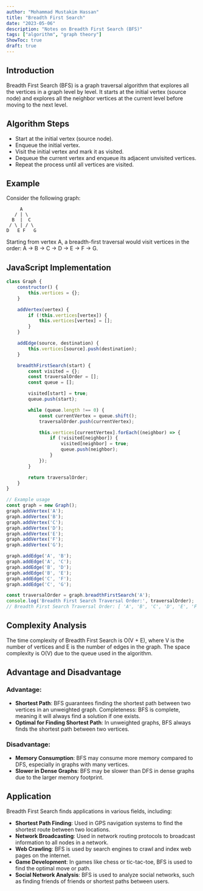 ```yaml
---
author: "Mohammad Mustakim Hassan"
title: "Breadth First Search"
date: "2023-05-06"
description: "Notes on Breadth First Search (BFS)"
tags: ["algorithm", "graph theory"]
ShowToc: true
draft: true
---
```


## Introduction
Breadth First Search (BFS) is a graph traversal algorithm that explores all the vertices in a graph level by level. It starts at the initial vertex (source node) and explores all the neighbor vertices at the current level before moving to the next level.

## Algorithm Steps
- Start at the initial vertex (source node).
- Enqueue the initial vertex.
- Visit the initial vertex and mark it as visited.
- Dequeue the current vertex and enqueue its adjacent unvisited vertices.
- Repeat the process until all vertices are visited.

## Example

Consider the following graph:
```
     A
   / | \
  B  |  C
 / \ | / \
D   E F   G
```

Starting from vertex A, a breadth-first traversal would visit vertices in the order: A -> B -> C -> D -> E -> F -> G.

## JavaScript Implementation

```javascript
class Graph {
    constructor() {
        this.vertices = {};
    }

    addVertex(vertex) {
        if (!this.vertices[vertex]) {
            this.vertices[vertex] = [];
        }
    }

    addEdge(source, destination) {
        this.vertices[source].push(destination);
    }

    breadthFirstSearch(start) {
        const visited = {};
        const traversalOrder = [];
        const queue = [];

        visited[start] = true;
        queue.push(start);

        while (queue.length !== 0) {
            const currentVertex = queue.shift();
            traversalOrder.push(currentVertex);

            this.vertices[currentVertex].forEach((neighbor) => {
                if (!visited[neighbor]) {
                    visited[neighbor] = true;
                    queue.push(neighbor);
                }
            });
        }

        return traversalOrder;
    }
}

// Example usage
const graph = new Graph();
graph.addVertex('A');
graph.addVertex('B');
graph.addVertex('C');
graph.addVertex('D');
graph.addVertex('E');
graph.addVertex('F');
graph.addVertex('G');

graph.addEdge('A', 'B');
graph.addEdge('A', 'C');
graph.addEdge('B', 'D');
graph.addEdge('B', 'E');
graph.addEdge('C', 'F');
graph.addEdge('C', 'G');

const traversalOrder = graph.breadthFirstSearch('A');
console.log('Breadth First Search Traversal Order:', traversalOrder);
// Breadth First Search Traversal Order: [ 'A', 'B', 'C', 'D', 'E', 'F', 'G' ]
```

## Complexity Analysis

The time complexity of Breadth First Search is O(V + E), where V is the number of vertices and E is the number of edges in the graph. The space complexity is O(V) due to the queue used in the algorithm.

## Advantage and Disadvantage

### Advantage:
- **Shortest Path**: BFS guarantees finding the shortest path between two vertices in an unweighted graph.
Completeness: BFS is complete, meaning it will always find a solution if one exists.
- **Optimal for Finding Shortest Path**: In unweighted graphs, BFS always finds the shortest path between two vertices.

### Disadvantage:
- **Memory Consumption**: BFS may consume more memory compared to DFS, especially in graphs with many vertices.
- **Slower in Dense Graphs**: BFS may be slower than DFS in dense graphs due to the larger memory footprint.

## Application
Breadth First Search finds applications in various fields, including:

- **Shortest Path Finding**: Used in GPS navigation systems to find the shortest route between two locations.
- **Network Broadcasting**: Used in network routing protocols to broadcast information to all nodes in a network.
- **Web Crawling**: BFS is used by search engines to crawl and index web pages on the internet.
- **Game Development**: In games like chess or tic-tac-toe, BFS is used to find the optimal move or path.
- **Social Network Analysis**: BFS is used to analyze social networks, such as finding friends of friends or shortest paths between users.

